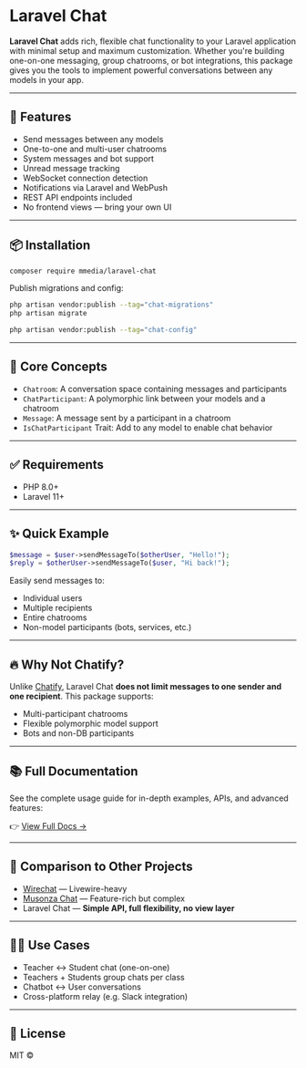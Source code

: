 # Laravel Chat

**Laravel Chat** adds rich, flexible chat functionality to your Laravel application with minimal setup and maximum customization. Whether you're building one-on-one messaging, group chatrooms, or bot integrations, this package gives you the tools to implement powerful conversations between any models in your app.

---

## 🚀 Features

* Send messages between any models
* One-to-one and multi-user chatrooms
* System messages and bot support
* Unread message tracking
* WebSocket connection detection
* Notifications via Laravel and WebPush
* REST API endpoints included
* No frontend views — bring your own UI

---

## 📦 Installation

```bash
composer require mmedia/laravel-chat
```

Publish migrations and config:

```bash
php artisan vendor:publish --tag="chat-migrations"
php artisan migrate

php artisan vendor:publish --tag="chat-config"
```

---

## 🧠 Core Concepts

* `Chatroom`: A conversation space containing messages and participants
* `ChatParticipant`: A polymorphic link between your models and a chatroom
* `Message`: A message sent by a participant in a chatroom
* `IsChatParticipant` Trait: Add to any model to enable chat behavior

---

## ✅ Requirements

* PHP 8.0+
* Laravel 11+

---

## ✨ Quick Example

```php
$message = $user->sendMessageTo($otherUser, "Hello!");
$reply = $otherUser->sendMessageTo($user, "Hi back!");
```

Easily send messages to:

* Individual users
* Multiple recipients
* Entire chatrooms
* Non-model participants (bots, services, etc.)

---

## 🔥 Why Not Chatify?

Unlike [Chatify](https://github.com/munafio/chatify), Laravel Chat **does not limit messages to one sender and one recipient**. This package supports:

* Multi-participant chatrooms
* Flexible polymorphic model support
* Bots and non-DB participants

---

## 📚 Full Documentation

See the complete usage guide for in-depth examples, APIs, and advanced features:

👉 [View Full Docs →](./usage.md)

---

## 🧪 Comparison to Other Projects

* [Wirechat](https://github.com/namumakwembo/wirechat) — Livewire-heavy
* [Musonza Chat](https://github.com/musonza/chat) — Feature-rich but complex
* Laravel Chat — **Simple API, full flexibility, no view layer**

---

## 🙋‍♂️ Use Cases

* Teacher ↔ Student chat (one-on-one)
* Teachers + Students group chats per class
* Chatbot ↔ User conversations
* Cross-platform relay (e.g. Slack integration)

---

## 📖 License

MIT ©